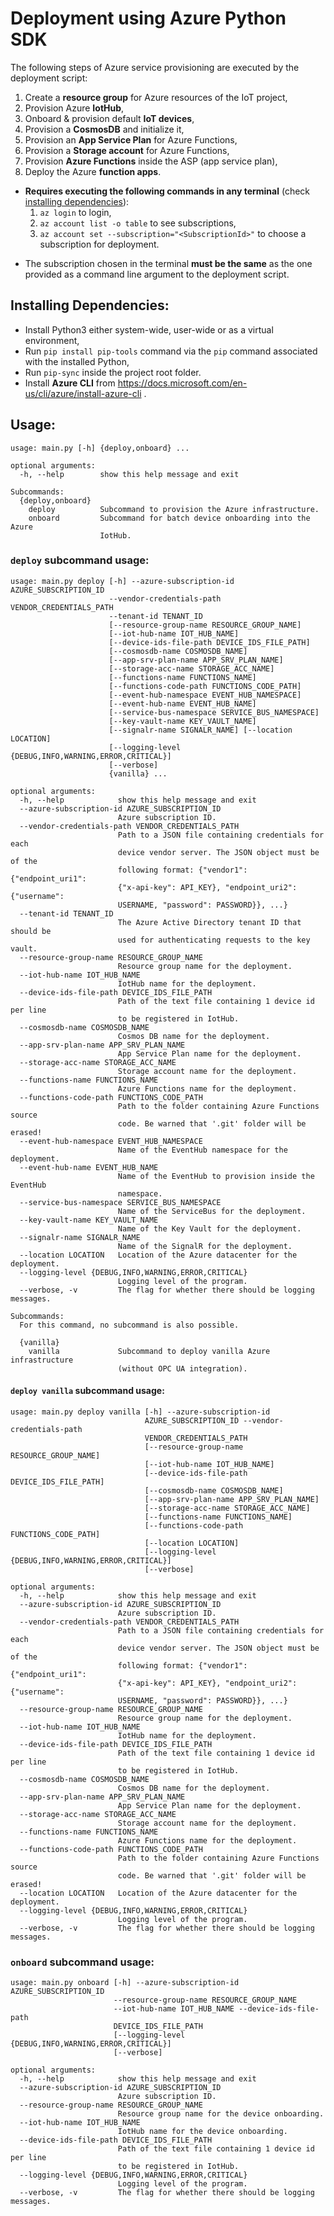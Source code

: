 # Deployment using Azure Python SDK
The following steps of Azure service provisioning are executed by the deployment script:

1. Create a **resource group** for Azure resources of the IoT project,
2. Provision Azure **IotHub**,
3. Onboard & provision default **IoT devices**,
4. Provision a **CosmosDB** and initialize it,
5. Provision an **App Service Plan** for Azure Functions,
6. Provision a **Storage account** for Azure Functions,
7. Provision **Azure Functions** inside the ASP (app service plan),
8. Deploy the Azure **function apps**.

* **Requires executing the following commands in any terminal** (check [installing dependencies](#installing-dependencies)):
  1. `az login` to login,
  2. `az account list -o table` to see subscriptions,
  3. `az account set --subscription="<SubscriptionId>"` to choose a subscription for deployment.
<!-- * **Requires**:
  * Setting up a service principal. Run the following sequence of commands in `powershell`:
    1. `az login` to login,
    2. `az account list -o table` to see subscriptions,
    3. `az account set --subscription="<SubscriptionId>"` to choose a subscription for deployment,
    4. `az ad sp create-for-rbac --name DeploymentPrincipal --role Contributor` to create a service principal with **Contributor** access level.
  * **TODO: Write more!** -->

* The subscription chosen in the terminal **must be the same** as the one provided as a command line argument to the deployment script.

## **Installing Dependencies:**
* Install Python3 either system-wide, user-wide or as a virtual environment,
* Run `pip install pip-tools` command via the `pip` command associated with the installed Python,
* Run `pip-sync` inside the project root folder.
* Install **Azure CLI** from https://docs.microsoft.com/en-us/cli/azure/install-azure-cli .

## **Usage:**
    usage: main.py [-h] {deploy,onboard} ...

    optional arguments:
      -h, --help        show this help message and exit

    Subcommands:
      {deploy,onboard}
        deploy          Subcommand to provision the Azure infrastructure.
        onboard         Subcommand for batch device onboarding into the Azure
                        IotHub.

### `deploy` subcommand usage:
    usage: main.py deploy [-h] --azure-subscription-id AZURE_SUBSCRIPTION_ID
                          --vendor-credentials-path VENDOR_CREDENTIALS_PATH
                          --tenant-id TENANT_ID
                          [--resource-group-name RESOURCE_GROUP_NAME]
                          [--iot-hub-name IOT_HUB_NAME]
                          [--device-ids-file-path DEVICE_IDS_FILE_PATH]
                          [--cosmosdb-name COSMOSDB_NAME]
                          [--app-srv-plan-name APP_SRV_PLAN_NAME]
                          [--storage-acc-name STORAGE_ACC_NAME]
                          [--functions-name FUNCTIONS_NAME]
                          [--functions-code-path FUNCTIONS_CODE_PATH]
                          [--event-hub-namespace EVENT_HUB_NAMESPACE]
                          [--event-hub-name EVENT_HUB_NAME]
                          [--service-bus-namespace SERVICE_BUS_NAMESPACE]
                          [--key-vault-name KEY_VAULT_NAME]
                          [--signalr-name SIGNALR_NAME] [--location LOCATION]
                          [--logging-level {DEBUG,INFO,WARNING,ERROR,CRITICAL}]
                          [--verbose]
                          {vanilla} ...

    optional arguments:
      -h, --help            show this help message and exit
      --azure-subscription-id AZURE_SUBSCRIPTION_ID
                            Azure subscription ID.
      --vendor-credentials-path VENDOR_CREDENTIALS_PATH
                            Path to a JSON file containing credentials for each
                            device vendor server. The JSON object must be of the
                            following format: {"vendor1": {"endpoint_uri1":
                            {"x-api-key": API_KEY}, "endpoint_uri2": {"username":
                            USERNAME, "password": PASSWORD}}, ...}
      --tenant-id TENANT_ID
                            The Azure Active Directory tenant ID that should be
                            used for authenticating requests to the key vault.
      --resource-group-name RESOURCE_GROUP_NAME
                            Resource group name for the deployment.
      --iot-hub-name IOT_HUB_NAME
                            IotHub name for the deployment.
      --device-ids-file-path DEVICE_IDS_FILE_PATH
                            Path of the text file containing 1 device id per line
                            to be registered in IotHub.
      --cosmosdb-name COSMOSDB_NAME
                            Cosmos DB name for the deployment.
      --app-srv-plan-name APP_SRV_PLAN_NAME
                            App Service Plan name for the deployment.
      --storage-acc-name STORAGE_ACC_NAME
                            Storage account name for the deployment.
      --functions-name FUNCTIONS_NAME
                            Azure Functions name for the deployment.
      --functions-code-path FUNCTIONS_CODE_PATH
                            Path to the folder containing Azure Functions source
                            code. Be warned that '.git' folder will be erased!
      --event-hub-namespace EVENT_HUB_NAMESPACE
                            Name of the EventHub namespace for the deployment.
      --event-hub-name EVENT_HUB_NAME
                            Name of the EventHub to provision inside the EventHub
                            namespace.
      --service-bus-namespace SERVICE_BUS_NAMESPACE
                            Name of the ServiceBus for the deployment.
      --key-vault-name KEY_VAULT_NAME
                            Name of the Key Vault for the deployment.
      --signalr-name SIGNALR_NAME
                            Name of the SignalR for the deployment.
      --location LOCATION   Location of the Azure datacenter for the deployment.
      --logging-level {DEBUG,INFO,WARNING,ERROR,CRITICAL}
                            Logging level of the program.
      --verbose, -v         The flag for whether there should be logging messages.

    Subcommands:
      For this command, no subcommand is also possible.

      {vanilla}
        vanilla             Subcommand to deploy vanilla Azure infrastructure
                            (without OPC UA integration).

#### `deploy vanilla` subcommand usage:
    usage: main.py deploy vanilla [-h] --azure-subscription-id
                                  AZURE_SUBSCRIPTION_ID --vendor-credentials-path
                                  VENDOR_CREDENTIALS_PATH
                                  [--resource-group-name RESOURCE_GROUP_NAME]
                                  [--iot-hub-name IOT_HUB_NAME]
                                  [--device-ids-file-path DEVICE_IDS_FILE_PATH]
                                  [--cosmosdb-name COSMOSDB_NAME]
                                  [--app-srv-plan-name APP_SRV_PLAN_NAME]
                                  [--storage-acc-name STORAGE_ACC_NAME]
                                  [--functions-name FUNCTIONS_NAME]
                                  [--functions-code-path FUNCTIONS_CODE_PATH]
                                  [--location LOCATION]
                                  [--logging-level {DEBUG,INFO,WARNING,ERROR,CRITICAL}]
                                  [--verbose]

    optional arguments:
      -h, --help            show this help message and exit
      --azure-subscription-id AZURE_SUBSCRIPTION_ID
                            Azure subscription ID.
      --vendor-credentials-path VENDOR_CREDENTIALS_PATH
                            Path to a JSON file containing credentials for each
                            device vendor server. The JSON object must be of the
                            following format: {"vendor1": {"endpoint_uri1":
                            {"x-api-key": API_KEY}, "endpoint_uri2": {"username":
                            USERNAME, "password": PASSWORD}}, ...}
      --resource-group-name RESOURCE_GROUP_NAME
                            Resource group name for the deployment.
      --iot-hub-name IOT_HUB_NAME
                            IotHub name for the deployment.
      --device-ids-file-path DEVICE_IDS_FILE_PATH
                            Path of the text file containing 1 device id per line
                            to be registered in IotHub.
      --cosmosdb-name COSMOSDB_NAME
                            Cosmos DB name for the deployment.
      --app-srv-plan-name APP_SRV_PLAN_NAME
                            App Service Plan name for the deployment.
      --storage-acc-name STORAGE_ACC_NAME
                            Storage account name for the deployment.
      --functions-name FUNCTIONS_NAME
                            Azure Functions name for the deployment.
      --functions-code-path FUNCTIONS_CODE_PATH
                            Path to the folder containing Azure Functions source
                            code. Be warned that '.git' folder will be erased!
      --location LOCATION   Location of the Azure datacenter for the deployment.
      --logging-level {DEBUG,INFO,WARNING,ERROR,CRITICAL}
                            Logging level of the program.
      --verbose, -v         The flag for whether there should be logging messages.

### `onboard` subcommand usage:
    usage: main.py onboard [-h] --azure-subscription-id AZURE_SUBSCRIPTION_ID
                           --resource-group-name RESOURCE_GROUP_NAME
                           --iot-hub-name IOT_HUB_NAME --device-ids-file-path
                           DEVICE_IDS_FILE_PATH
                           [--logging-level {DEBUG,INFO,WARNING,ERROR,CRITICAL}]
                           [--verbose]

    optional arguments:
      -h, --help            show this help message and exit
      --azure-subscription-id AZURE_SUBSCRIPTION_ID
                            Azure subscription ID.
      --resource-group-name RESOURCE_GROUP_NAME
                            Resource group name for the device onboarding.
      --iot-hub-name IOT_HUB_NAME
                            IotHub name for the device onboarding.
      --device-ids-file-path DEVICE_IDS_FILE_PATH
                            Path of the text file containing 1 device id per line
                            to be registered in IotHub.
      --logging-level {DEBUG,INFO,WARNING,ERROR,CRITICAL}
                            Logging level of the program.
      --verbose, -v         The flag for whether there should be logging messages.
